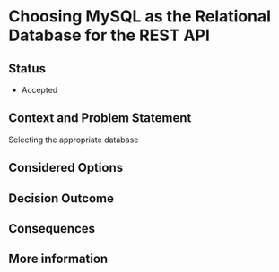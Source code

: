 # Choosing MySQL as the Relational Database for the REST API

## Status 
- Accepted

## Context and Problem Statement 
Selecting the appropriate database 

## Considered Options


## Decision Outcome 


## Consequences


## More information 
